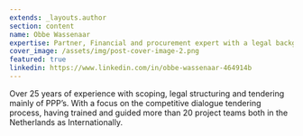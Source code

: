 ```yaml
---
extends: _layouts.author
section: content
name: Obbe Wassenaar
expertise: Partner, Financial and procurement expert with a legal background
cover_image: /assets/img/post-cover-image-2.png
featured: true
linkedin: https://www.linkedin.com/in/obbe-wassenaar-464914b
---
```


Over 25 years of experience with scoping, legal structuring and tendering mainly of PPP’s. With a focus on the competitive dialogue tendering process, having trained and guided more than 20 project teams both in the Netherlands as Internationally. <!-- more -->